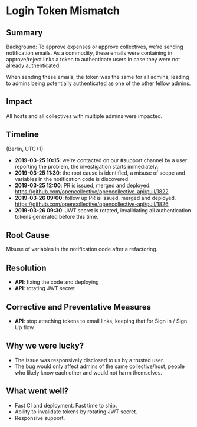 Login Token Mismatch
====================

Summary
-------

Background: To approve expenses or approve collectives, we're sending notification emails. As a commodity, these emails were containing in approve/reject links a token to authenticate users in case they were not already authenticated.

When sending these emails, the token was the same for all admins, leading to admins being potentially authenticated as one of the other fellow admins.

Impact
------

All hosts and all collectives with multiple admins were impacted.

Timeline
--------

(Berlin, UTC+1)

- **2019-03-25 10:15**:
  we're contacted on our #support channel by a user reporting the problem, the investigation starts immediately.
- **2019-03-25 11:30**:
  the root cause is identified, a misuse of scope and variables in the notification code is discovered.
- **2019-03-25 12:00**:
  PR is issued, merged and deployed. https://github.com/opencollective/opencollective-api/pull/1822
- **2019-03-26 09:00**:
  follow up PR is issued, merged and deployed. https://github.com/opencollective/opencollective-api/pull/1826
- **2019-03-26 09:30**:
  JWT secret is rotated, invalidating all authentication tokens generated before this time.

Root Cause
----------

Misuse of variables in the notification code after a refactoring.

Resolution
----------

- **API**: fixing the code and deploying
- **API**: rotating JWT secret

Corrective and Preventative Measures
------------------------------------

- **API**: stop attaching tokens to email links, keeping that for Sign In / Sign Up flow.

Why we were lucky?
------------------

- The issue was responsively disclosed to us by a trusted user.
- The bug would only affect admins of the same collective/host, people who likely know each other and would not harm themselves.

What went well?
---------------

- Fast CI and deployment. Fast time to ship.
- Ability to invalidate tokens by rotating JWT secret.
- Responsive support.

